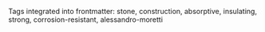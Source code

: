 Tags integrated into frontmatter: stone, construction, absorptive, insulating, strong, corrosion-resistant, alessandro-moretti